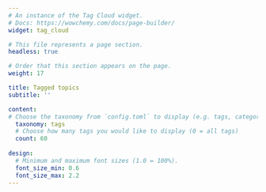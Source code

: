```yaml
---
# An instance of the Tag Cloud widget.
# Docs: https://wowchemy.com/docs/page-builder/
widget: tag_cloud

# This file represents a page section.
headless: true

# Order that this section appears on the page.
weight: 17

title: Tagged topics
subtitle: ''

content:
# Choose the taxonomy from `config.toml` to display (e.g. tags, categories)
  taxonomy: tags
  # Choose how many tags you would like to display (0 = all tags)
  count: 60
  
design:
  # Minimum and maximum font sizes (1.0 = 100%).
  font_size_min: 0.6
  font_size_max: 2.2
---
```

